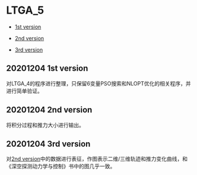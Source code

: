 # LTGA_5

* [1st version](#20201204-1st-version)

* [2nd version](#20201204-2nd-version)

* [3rd version](#20201204-3rd-version)

## 20201204 1st version

对LTGA_4的程序进行整理，只保留6变量PSO搜索和NLOPT优化的相关程序，并进行简单验证。

## 20201204 2nd version

将积分过程和推力大小进行输出。

## 20201204 3rd version

对[2nd version](#20201204-2nd-version)中的数据进行表征，作图表示二维/三维轨迹和推力变化曲线，和《深空探测动力学与控制》书中的图几乎一致。